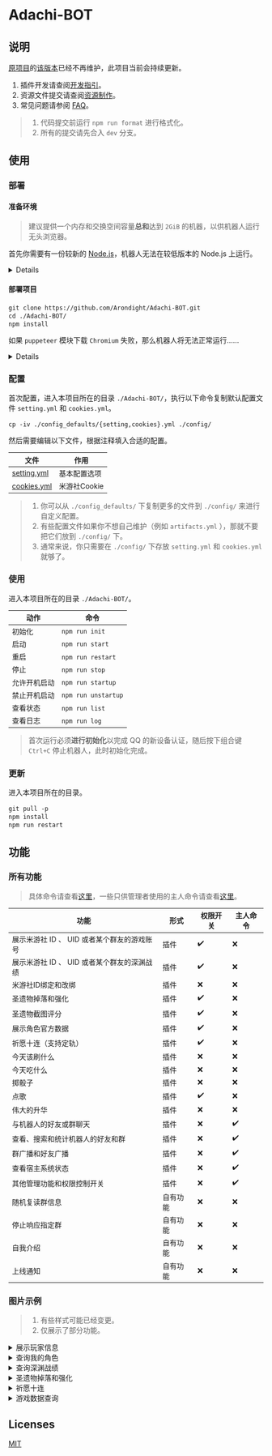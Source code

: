 # Adachi-BOT

## 说明

[原项目](https://github.com/SilveryStar/Adachi-BOT)的[该版本](https://github.com/SilveryStar/Adachi-BOT/tree/ver1.4.6)已经不再维护，此项目当前会持续更新。

1. 插件开发请查阅[开发指引](docs/开发指引.md)。
2. 资源文件提交请查阅[资源制作](docs/资源制作.md)。
3. 常见问题请参阅 [FAQ](https://github.com/Arondight/Adachi-BOT/issues?q=label%3Adocumentation)。

> 1. 代码提交前运行 `npm run format` 进行格式化。
> 2. 所有的提交请先合入 `dev` 分支。

## 使用

### 部署

#### 准备环境

> 建议提供一个内存和交换空间容量**总和**达到 `2GiB` 的机器，以供机器人运行无头浏览器。

首先你需要有一份较新的 [Node.js](https://nodejs.org/en/download/)，机器人无法在较低版本的 Node.js 上运行。

<details>

##### CentOS、RHEL

```
sudo yum -y remove nodejs
curl -fsSL https://rpm.nodesource.com/setup_16.x | sudo -E bash -
sudo yum -y install nodejs
```

##### Ubuntu、Debian

```
sudo apt -y remove nodejs
curl -fsSL https://deb.nodesource.com/setup_16.x | sudo -E bash -
sudo apt -y install nodejs
```

</details>

#### 部署项目

```
git clone https://github.com/Arondight/Adachi-BOT.git
cd ./Adachi-BOT/
npm install
```

如果 `puppeteer` 模块下载 `Chromium` 失败，那么机器人将无法正常运行……

<details>

此时你有三种选择。首先删除 `./node_modules/` 目录。

其一，使用系统自带的 `Chromium` ，这里以 `CentOS` 为例，执行以下命令。

```
sudo yum -y install epel-release
sudo yum -y install chromium
SHCONF="${HOME}/.bashrc"
BROWER_BIN='/usr/lib64/chromium-browser/chromium-browser'
VAR_PATH='PUPPETEER_EXECUTABLE_PATH'
VAR_SKIP='PUPPETEER_SKIP_CHROMIUM_DOWNLOAD'
grep "$VAR_PATH" "$SHCONF" || ( echo "export ${VAR_PATH}='${BROWER_BIN}'" | tee -a "$SHCONF" )
grep "$VAR_SKIP" "$SHCONF" || ( echo "export ${VAR_SKIP}='true'" | tee -a "$SHCONF" )
source "$SHCONF"
npm install
```

> 1. `BROWER_BIN` 需要设置为 `Chromium` 的二进制可执行文件路径，而非启动脚本或其链接的路径。
> 2. `SHCONF` 是 `shell` 配置文件的路径，这里用的是 `bash`。

其二，通过任意合法途径获得一个可以访问国际互联网的 `http` 代理，然后执行以下命令。

```
npm_config_proxy=http://<ip>:<port> npm install
```

其三，尝试改用 `Firefox` ，执行以下命令。

```
PUPPETEER_PRODUCT=firefox npm install
```

</details>

### 配置

首次配置，进入本项目所在的目录 `./Adachi-BOT/`，执行以下命令复制默认配置文件 `setting.yml` 和 `cookies.yml`。

```
cp -iv ./config_defaults/{setting,cookies}.yml ./config/
```

然后需要编辑以下文件，根据注释填入合适的配置。

| 文件 | 作用 |
| --- | --- |
| [setting.yml](config_defaults/setting.yml) | 基本配置选项 |
| [cookies.yml](config_defaults/cookies.yml) | 米游社Cookie |

> 1. 你可以从 `./config_defaults/` 下复制更多的文件到 `./config/` 来进行自定义配置。
> 2. 有些配置文件如果你不想自己维护（例如 `artifacts.yml` ），那就不要把它们放到 `./config/` 下。
> 3. 通常来说，你只需要在 `./config/` 下存放 `setting.yml` 和 `cookies.yml` 就够了。

### 使用

进入本项目所在的目录 `./Adachi-BOT/`。

| 动作 | 命令 |
| --- | --- |
| 初始化 | `npm run init` |
| 启动 | `npm run start` |
| 重启 | `npm run restart` |
| 停止 | `npm run stop` |
| 允许开机启动 | `npm run startup` |
| 禁止开机启动 | `npm run unstartup` |
| 查看状态 | `npm run list` |
| 查看日志 | `npm run log` |

> 首次运行必须**进行初始化**以完成 QQ 的新设备认证，随后按下组合键 `Ctrl+C` 停止机器人，此时初始化完成。

### 更新

进入本项目所在的目录。

```
git pull -p
npm install
npm run restart
```

## 功能

### 所有功能

> 具体命令请查看[这里](src/plugins/tools/help.js)，一些只供管理者使用的主人命令请查看[这里](src/plugins/tools/master.js)。

| 功能 | 形式 | 权限开关 | 主人命令 |
| --- | --- | --- | --- |
| 展示米游社 ID 、 UID 或者某个群友的游戏账号 | 插件 | ✔️ | ❌ |
| 展示米游社 ID 、 UID 或者某个群友的深渊战绩 | 插件 | ✔️ | ❌ |
| 米游社ID绑定和改绑 | 插件 | ❌ | ❌ |
| 圣遗物掉落和强化 | 插件 | ✔️ | ❌ |
| 圣遗物截图评分 | 插件 | ✔️ | ❌ |
| 展示角色官方数据 | 插件 | ✔️ | ❌ |
| 祈愿十连（支持定轨） | 插件 | ✔️ | ❌ |
| 今天该刷什么 | 插件 | ❌ | ❌ |
| 今天吃什么 | 插件 | ❌ | ❌ |
| 掷骰子 | 插件 | ❌ | ❌ |
| 点歌 | 插件 | ✔️ | ❌ |
| 伟大的升华 | 插件 | ❌ | ❌ |
| 与机器人的好友或群聊天 | 插件 | ❌ | ✔️ |
| 查看、搜索和统计机器人的好友和群 | 插件 | ❌ | ✔️ |
| 群广播和好友广播 | 插件 | ❌ | ✔️ |
| 查看宿主系统状态| 插件 | ❌ | ✔️ |
| 其他管理功能和权限控制开关 | 插件 | ❌ | ✔️ |
| 随机复读群信息 | 自有功能 | ❌ | ❌ |
| 停止响应指定群 | 自有功能 | ❌ | ❌ |
| 自我介绍 | 自有功能 | ❌ | ❌ |
| 上线通知 | 自有功能 | ❌ | ❌ |

### 图片示例

> 1. 有些样式可能已经变更。
> 2. 仅展示了部分功能。

<details>
  <summary>展示玩家信息</summary>
  <div align="center">

![米游社](images/米游社.png)

  </div>
</details>

<details>
  <summary>查询我的角色</summary>
  <div align="center">

![我的](images/我的.png)

  </div>
</details>

<details>
  <summary>查询深渊战绩</summary>
  <div align="center">

![深渊](images/深渊.png)

  </div>
</details>


<details>
  <summary>圣遗物掉落和强化</summary>
  <div align="center">

![圣遗物](images/圣遗物.png)
![强化](images/强化.png)

  </div>
</details>

<details>
  <summary>祈愿十连</summary>
  <div align="center">

![十连](images/十连.png)

  </div>
</details>

<details>
  <summary>游戏数据查询</summary>
  <div align="center">

![角色](images/角色.png)
![武器](images/武器.png)

  </div>
</details>

## Licenses

[MIT](LICENSE)

